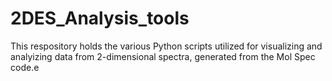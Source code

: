 # 2DES_Analysis_tools
This respository holds the various Python scripts utilized for visualizing and analyizing data from 2-dimensional spectra, generated from the Mol Spec code.e
